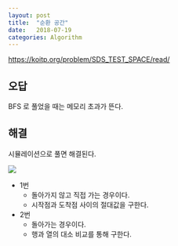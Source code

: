 ```yaml
---
layout: post
title:  "순환 공간"
date:   2018-07-19
categories: Algorithm
---
```


<https://koitp.org/problem/SDS_TEST_SPACE/read/>

## 오답

BFS 로 풀었을 때는 메모리 초과가 뜬다.

## 해결

시뮬레이션으로 풀면 해결된다.

![](/image/spacere01.png)

- 1번
  - 돌아가지 않고 직접 가는 경우이다. 
  - 시작점과 도착점 사이의 절대값을 구한다.
- 2번
  - 돌아가는 경우이다.
  - 행과 열의 대소 비교를 통해 구한다.
